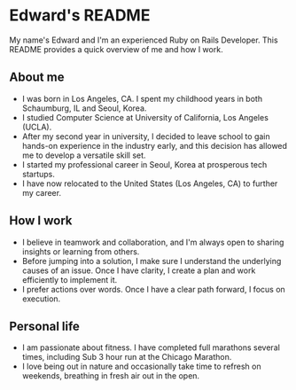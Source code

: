 # Edward's README

My name's Edward and I'm an experienced Ruby on Rails Developer. This README provides a quick overview of me and how I work.  

## About me

- I was born in Los Angeles, CA. I spent my childhood years in both Schaumburg, IL and Seoul, Korea.
- I studied Computer Science at University of California, Los Angeles (UCLA).
- After my second year in university, I decided to leave school to gain hands-on experience in the industry early, and this decision has allowed me to develop a versatile skill set.
- I started my professional career in Seoul, Korea at prosperous tech startups.
- I have now relocated to the United States (Los Angeles, CA) to further my career.

## How I work

- I believe in teamwork and collaboration, and I'm always open to sharing insights or learning from others.
- Before jumping into a solution, I make sure I understand the underlying causes of an issue. Once I have clarity, I create a plan and work efficiently to implement it.
- I prefer actions over words. Once I have a clear path forward, I focus on execution.

## Personal life

- I am passionate about fitness. I have completed full marathons several times, including Sub 3 hour run at the Chicago Marathon.
- I love being out in nature and occasionally take time to refresh on weekends, breathing in fresh air out in the open.
